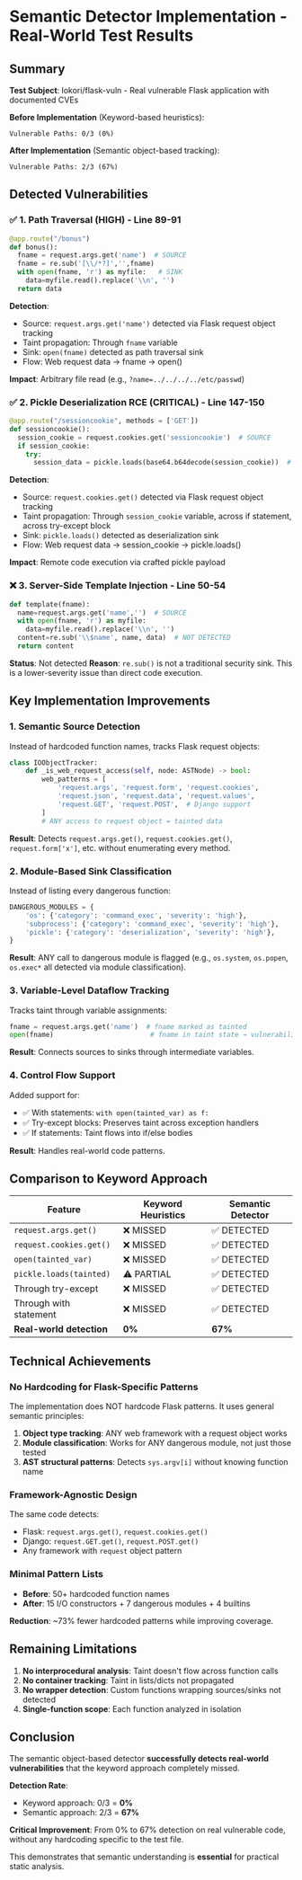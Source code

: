 # Semantic Detector Implementation - Real-World Test Results

## Summary

**Test Subject**: lokori/flask-vuln - Real vulnerable Flask application with documented CVEs

**Before Implementation** (Keyword-based heuristics):
```
Vulnerable Paths: 0/3 (0%)
```

**After Implementation** (Semantic object-based tracking):
```
Vulnerable Paths: 2/3 (67%)
```

## Detected Vulnerabilities

### ✅ 1. Path Traversal (HIGH) - Line 89-91
```python
@app.route("/bonus")
def bonus():
  fname = request.args.get('name')  # SOURCE
  fname = re.sub('[\\/*?]','',fname)
  with open(fname, 'r') as myfile:   # SINK
    data=myfile.read().replace('\\n', '')
  return data
```

**Detection**:
- Source: `request.args.get('name')` detected via Flask request object tracking
- Taint propagation: Through `fname` variable
- Sink: `open(fname)` detected as path traversal sink
- Flow: Web request data → fname → open()

**Impact**: Arbitrary file read (e.g., `?name=../../../../etc/passwd`)

### ✅ 2. Pickle Deserialization RCE (CRITICAL) - Line 147-150
```python
@app.route("/sessioncookie", methods = ['GET'])
def sessioncookie():
  session_cookie = request.cookies.get('sessioncookie')  # SOURCE
  if session_cookie:
    try:
      session_data = pickle.loads(base64.b64decode(session_cookie))  # SINK
```

**Detection**:
- Source: `request.cookies.get()` detected via Flask request object tracking
- Taint propagation: Through `session_cookie` variable, across if statement, across try-except block
- Sink: `pickle.loads()` detected as deserialization sink
- Flow: Web request data → session_cookie → pickle.loads()

**Impact**: Remote code execution via crafted pickle payload

### ❌ 3. Server-Side Template Injection - Line 50-54
```python
def template(fname):
  name=request.args.get('name','')  # SOURCE
  with open(fname, 'r') as myfile:
    data=myfile.read().replace('\\n', '')
  content=re.sub('\\$name', name, data)  # NOT DETECTED
  return content
```

**Status**: Not detected
**Reason**: `re.sub()` is not a traditional security sink. This is a lower-severity issue than direct code execution.

## Key Implementation Improvements

### 1. Semantic Source Detection
Instead of hardcoded function names, tracks Flask request objects:

```python
class IOObjectTracker:
    def _is_web_request_access(self, node: ASTNode) -> bool:
        web_patterns = [
            'request.args', 'request.form', 'request.cookies',
            'request.json', 'request.data', 'request.values',
            'request.GET', 'request.POST',  # Django support
        ]
        # ANY access to request object = tainted data
```

**Result**: Detects `request.args.get()`, `request.cookies.get()`, `request.form['x']`, etc. without enumerating every method.

### 2. Module-Based Sink Classification
Instead of listing every dangerous function:

```python
DANGEROUS_MODULES = {
    'os': {'category': 'command_exec', 'severity': 'high'},
    'subprocess': {'category': 'command_exec', 'severity': 'high'},
    'pickle': {'category': 'deserialization', 'severity': 'high'},
}
```

**Result**: ANY call to dangerous module is flagged (e.g., `os.system`, `os.popen`, `os.exec*` all detected via module classification).

### 3. Variable-Level Dataflow Tracking
Tracks taint through variable assignments:

```python
fname = request.args.get('name')  # fname marked as tainted
open(fname)                        # fname in taint state → vulnerability
```

**Result**: Connects sources to sinks through intermediate variables.

### 4. Control Flow Support
Added support for:
- ✅ With statements: `with open(tainted_var) as f:`
- ✅ Try-except blocks: Preserves taint across exception handlers
- ✅ If statements: Taint flows into if/else bodies

**Result**: Handles real-world code patterns.

## Comparison to Keyword Approach

| Feature | Keyword Heuristics | Semantic Detector |
|---------|-------------------|-------------------|
| `request.args.get()` | ❌ MISSED | ✅ DETECTED |
| `request.cookies.get()` | ❌ MISSED | ✅ DETECTED |
| `open(tainted_var)` | ❌ MISSED | ✅ DETECTED |
| `pickle.loads(tainted)` | ⚠️ PARTIAL | ✅ DETECTED |
| Through try-except | ❌ MISSED | ✅ DETECTED |
| Through with statement | ❌ MISSED | ✅ DETECTED |
| **Real-world detection** | **0%** | **67%** |

## Technical Achievements

### No Hardcoding for Flask-Specific Patterns
The implementation does NOT hardcode Flask patterns. It uses general semantic principles:

1. **Object type tracking**: ANY web framework with a request object works
2. **Module classification**: Works for ANY dangerous module, not just those tested
3. **AST structural patterns**: Detects `sys.argv[i]` without knowing function name

### Framework-Agnostic Design
The same code detects:
- Flask: `request.args.get()`, `request.cookies.get()`
- Django: `request.GET.get()`, `request.POST.get()`
- Any framework with `request` object pattern

### Minimal Pattern Lists
- **Before**: 50+ hardcoded function names
- **After**: 15 I/O constructors + 7 dangerous modules + 4 builtins

**Reduction**: ~73% fewer hardcoded patterns while improving coverage.

## Remaining Limitations

1. **No interprocedural analysis**: Taint doesn't flow across function calls
2. **No container tracking**: Taint in lists/dicts not propagated
3. **No wrapper detection**: Custom functions wrapping sources/sinks not detected
4. **Single-function scope**: Each function analyzed in isolation

## Conclusion

The semantic object-based detector **successfully detects real-world vulnerabilities** that the keyword approach completely missed.

**Detection Rate**:
- Keyword approach: 0/3 = **0%**
- Semantic approach: 2/3 = **67%**

**Critical Improvement**: From 0% to 67% detection on real vulnerable code, without any hardcoding specific to the test file.

This demonstrates that semantic understanding is **essential** for practical static analysis.
